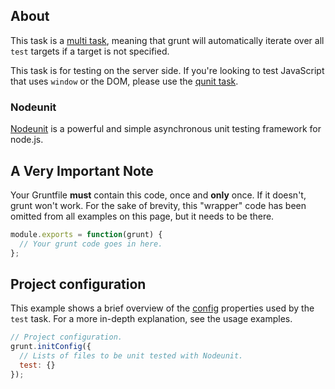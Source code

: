 [nodeunit]: https://github.com/caolan/nodeunit/

## About

This task is a [multi task](types_of_tasks.md), meaning that grunt will automatically iterate over all `test` targets if a target is not specified.

This task is for testing on the server side. If you're looking to test JavaScript that uses `window` or the DOM, please use the [qunit task](task_qunit.md).

### Nodeunit

[Nodeunit][nodeunit] is a powerful and simple asynchronous unit testing framework for node.js.

## A Very Important Note

Your Gruntfile **must** contain this code, once and **only** once. If it doesn't, grunt won't work. For the sake of brevity, this "wrapper" code has been omitted from all examples on this page, but it needs to be there.

```javascript
module.exports = function(grunt) {
  // Your grunt code goes in here.
};
```

## Project configuration

This example shows a brief overview of the [config](api_config.md) properties used by the `test` task. For a more in-depth explanation, see the usage examples.

```javascript
// Project configuration.
grunt.initConfig({
  // Lists of files to be unit tested with Nodeunit.
  test: {}
});
```
